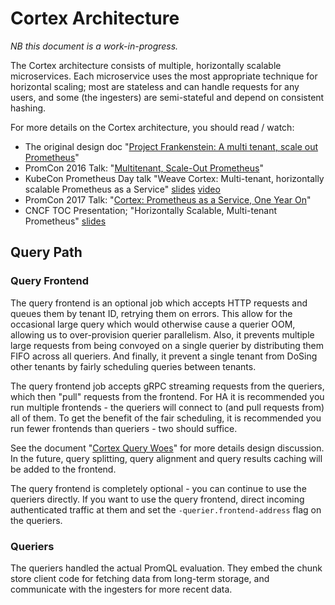 # Cortex Architecture

*NB this document is a work-in-progress.*

The Cortex architecture consists of multiple, horizontally scalable microservices.  Each microservice uses the most appropriate technique for horizontal scaling; most are stateless and can handle requests for any users, and some (the ingesters) are semi-stateful and depend on consistent hashing.

For more details on the Cortex architecture, you should read / watch:
- The original design doc "[Project Frankenstein: A multi tenant, scale out Prometheus](https://docs.google.com/document/d/1C7yhMnb1x2sfeoe45f4mnnKConvroWhJ8KQZwIHJOuw/edit#heading=h.nimsq29kl184)"
- PromCon 2016 Talk: "[Multitenant, Scale-Out Prometheus](https://promcon.io/2016-berlin/talks/multitenant-scale-out-prometheus/)"
- KubeCon Prometheus Day talk "Weave Cortex: Multi-tenant, horizontally scalable Prometheus as a Service" [slides](http://www.slideshare.net/weaveworks/weave-cortex-multitenant-horizontally-scalable-prometheus-as-a-service) [video](https://www.youtube.com/watch?v=9Uctgnazfwk)
- PromCon 2017 Talk: "[Cortex: Prometheus as a Service, One Year On](https://promcon.io/2017-munich/talks/cortex-prometheus-as-a-service-one-year-on/)"
- CNCF TOC Presentation; "Horizontally Scalable, Multi-tenant Prometheus" [slides](https://docs.google.com/presentation/d/190oIFgujktVYxWZLhLYN4q8p9dtQYoe4sxHgn4deBSI/edit#slide=id.g3b8e2d6f7e_0_6)

## Query Path

### Query Frontend

The query frontend is an optional job which accepts HTTP requests and queues them by tenant ID, retrying them on errors. This allow for the occasional large query which would otherwise cause a querier OOM, allowing us to over-provision querier parallelism. Also, it prevents multiple large requests from being convoyed on a single querier by distributing them FIFO across all queriers. And finally, it prevent a single tenant from DoSing other tenants by fairly scheduling queries between tenants.

The query frontend job accepts gRPC streaming requests from the queriers, which then "pull" requests from the frontend. For HA it is recommended you run multiple frontends - the queriers will connect to (and pull requests from) all of them. To get the benefit of the fair scheduling, it is recommended you run fewer frontends than queriers - two should suffice.

See the document "[Cortex Query Woes](https://docs.google.com/document/d/1lsvSkv0tiAMPQv-V8vI2LZ8f4i9JuTRsuPI_i-XcAqY)" for more details design discussion. In the future, query splitting, query alignment and query results caching will be added to the frontend.

The query frontend is completely optional - you can continue to use the queriers directly.  If you want to use the query frontend, direct incoming authenticated traffic at them and set the `-querier.frontend-address` flag on the queriers.

### Queriers

The queriers handled the actual PromQL evaluation.  They embed the chunk store client code for fetching data from long-term storage, and communicate with the ingesters for more recent data.
